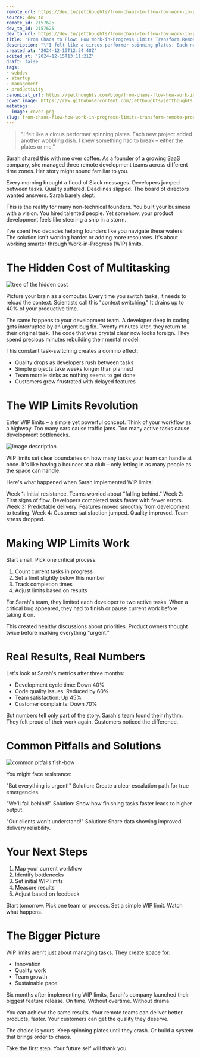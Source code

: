 ```yaml
---
remote_url: https://dev.to/jetthoughts/from-chaos-to-flow-how-work-in-progress-limits-transform-remote-product-development-1l4h
source: dev_to
remote_id: 2157625
dev_to_id: 2157625
dev_to_url: https://dev.to/jetthoughts/from-chaos-to-flow-how-work-in-progress-limits-transform-remote-product-development-1l4h
title: 'From Chaos to Flow: How Work-in-Progress Limits Transform Remote Product Development'
description: "\"I felt like a circus performer spinning plates. Each new project added another wobbling dish. I..."
created_at: '2024-12-15T12:34:48Z'
edited_at: '2024-12-15T13:11:21Z'
draft: false
tags:
- webdev
- startup
- management
- productivity
canonical_url: https://jetthoughts.com/blog/from-chaos-flow-how-work-in-progress-limits-transform-remote-product-development-webdev-startup/
cover_image: https://raw.githubusercontent.com/jetthoughts/jetthoughts.github.io/master/content/blog/from-chaos-flow-how-work-in-progress-limits-transform-remote-product-development-webdev-startup/cover.png
metatags:
  image: cover.png
slug: from-chaos-flow-how-work-in-progress-limits-transform-remote-product-development-webdev-startup
---
```

> "I felt like a circus performer spinning plates. Each new project added another wobbling dish. I knew something had to break – either the plates or me."

Sarah shared this with me over coffee. As a founder of a growing SaaS company, she managed three remote development teams across different time zones. Her story might sound familiar to you.

Every morning brought a flood of Slack messages. Developers jumped between tasks. Quality suffered. Deadlines slipped. The board of directors wanted answers. Sarah barely slept.

This is the reality for many non-technical founders. You built your business with a vision. You hired talented people. Yet somehow, your product development feels like steering a ship in a storm.

I've spent two decades helping founders like you navigate these waters. The solution isn't working harder or adding more resources. It's about working smarter through Work-in-Progress (WIP) limits.

# The Hidden Cost of Multitasking

![tree of the hidden cost](file_0.png)

Picture your brain as a computer. Every time you switch tasks, it needs to reload the context. Scientists call this "context switching." It drains up to 40% of your productive time.

The same happens to your development team. A developer deep in coding gets interrupted by an urgent bug fix. Twenty minutes later, they return to their original task. The code that was crystal clear now looks foreign. They spend precious minutes rebuilding their mental model.

This constant task-switching creates a domino effect:

- Quality drops as developers rush between tasks
- Simple projects take weeks longer than planned
- Team morale sinks as nothing seems to get done
- Customers grow frustrated with delayed features

# The WIP Limits Revolution

Enter WIP limits – a simple yet powerful concept. Think of your workflow as a highway. Too many cars cause traffic jams. Too many active tasks cause development bottlenecks.

![Image description](file_1.png)

WIP limits set clear boundaries on how many tasks your team can handle at once. It's like having a bouncer at a club – only letting in as many people as the space can handle.

Here's what happened when Sarah implemented WIP limits:

Week 1: Initial resistance. Teams worried about "falling behind."
Week 2: First signs of flow. Developers completed tasks faster with fewer errors.
Week 3: Predictable delivery. Features moved smoothly from development to testing.
Week 4: Customer satisfaction jumped. Quality improved. Team stress dropped.

# Making WIP Limits Work

Start small. Pick one critical process:

1. Count current tasks in progress
2. Set a limit slightly below this number
3. Track completion times
4. Adjust limits based on results

For Sarah's team, they limited each developer to two active tasks. When a critical bug appeared, they had to finish or pause current work before taking it on.

This created healthy discussions about priorities. Product owners thought twice before marking everything "urgent."

# Real Results, Real Numbers

Let's look at Sarah's metrics after three months:

- Development cycle time: Down 40%
- Code quality issues: Reduced by 60%
- Team satisfaction: Up 45%
- Customer complaints: Down 70%

But numbers tell only part of the story. Sarah's team found their rhythm. They felt proud of their work again. Customers noticed the difference.

# Common Pitfalls and Solutions

![common pitfalls fish-bow](file_2.png)

You might face resistance:

"But everything is urgent!"
Solution: Create a clear escalation path for true emergencies.

"We'll fall behind!"
Solution: Show how finishing tasks faster leads to higher output.

"Our clients won't understand!"
Solution: Share data showing improved delivery reliability.

# Your Next Steps

1. Map your current workflow
2. Identify bottlenecks
3. Set initial WIP limits
4. Measure results
5. Adjust based on feedback

Start tomorrow. Pick one team or process. Set a simple WIP limit. Watch what happens.

# The Bigger Picture

WIP limits aren't just about managing tasks. They create space for:

- Innovation
- Quality work
- Team growth
- Sustainable pace

Six months after implementing WIP limits, Sarah's company launched their biggest feature release. On time. Without overtime. Without drama.

You can achieve the same results. Your remote teams can deliver better products, faster. Your customers can get the quality they deserve.

The choice is yours. Keep spinning plates until they crash. Or build a system that brings order to chaos.

Take the first step. Your future self will thank you.
